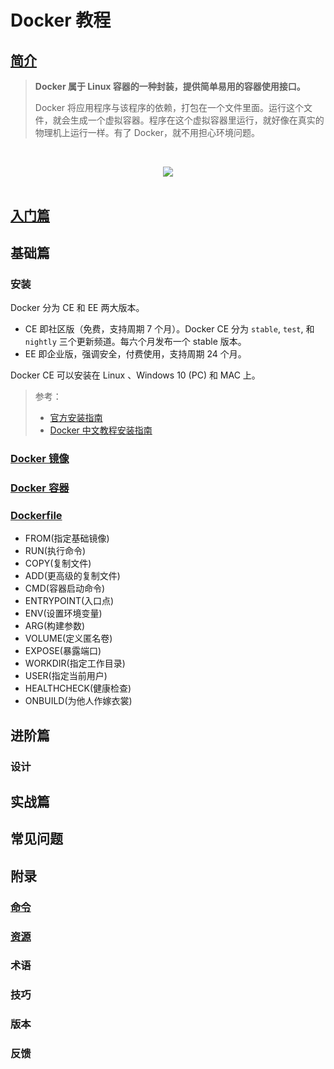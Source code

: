 # Docker 教程

## [简介](docker-introduction.md)

> **Docker 属于 Linux 容器的一种封装，提供简单易用的容器使用接口。**
>
> Docker 将应用程序与该程序的依赖，打包在一个文件里面。运行这个文件，就会生成一个虚拟容器。程序在这个虚拟容器里运行，就好像在真实的物理机上运行一样。有了 Docker，就不用担心环境问题。

<br><div align="center"><img src="http://dunwu.test.upcdn.net/images/os/docker/containers-and-vm.png"/></div><br>

## [入门篇](docker-quickstart.md)

## 基础篇

### 安装

Docker 分为 CE 和 EE 两大版本。

- CE 即社区版（免费，支持周期 7 个月）。Docker CE 分为 `stable`, `test`, 和 `nightly` 三个更新频道。每六个月发布一个 stable 版本。
- EE 即企业版，强调安全，付费使用，支持周期 24 个月。

Docker CE 可以安装在 Linux 、Windows 10 (PC) 和 MAC 上。

> 参考：
>
> - [官方安装指南](https://docs.docker.com/install/)
> - [Docker 中文教程安装指南](https://yeasy.gitbooks.io/docker_practice/content/install/)

### [Docker 镜像](basics/docker-image.md)

### [Docker 容器](basics/docker-container.md)

### [Dockerfile](basics/docker-dockerfile.md)

- FROM(指定基础镜像)
- RUN(执行命令)
- COPY(复制文件)
- ADD(更高级的复制文件)
- CMD(容器启动命令)
- ENTRYPOINT(入口点)
- ENV(设置环境变量)
- ARG(构建参数)
- VOLUME(定义匿名卷)
- EXPOSE(暴露端口)
- WORKDIR(指定工作目录)
- USER(指定当前用户)
- HEALTHCHECK(健康检查)
- ONBUILD(为他人作嫁衣裳)

## 进阶篇

### 设计

## 实战篇

## 常见问题

## 附录

### [命令](appendix/docker-cli.md)

### [资源](appendix/docker-resources.md)

### 术语

### 技巧

### 版本

### 反馈
